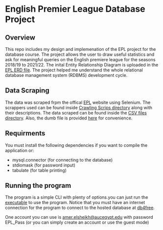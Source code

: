 # English Premier League Database Project
## Overview 
This repo includes my design and implemenation of the EPL project for the database course. The project allows the user to draw useful statistics and ask for meaningful queries on the English premiere league for the seasons 2018/19 to 2021/22. The inital Entity Relationship Diagram is uploaded in the [EPL ERD file](https://github.com/QEDady/Premier-League-Database-Project/blob/master/EPL%20ERD.pdf). The project helped me understand the whole relational database management system (RDBMS) development cycle.

## Data Scraping
The data was scraped frpm the offical [EPL](https://www.premierleague.com/) website using Selenium. The scrappers used can be found inside [Crawling Scrips directory](https://github.com/QEDady/Premier-League-Database-Project/tree/master/Crawling%20scripts) along with their descriptions. The data scraped can be found inside the [CSV files directory](https://github.com/QEDady/Premier-League-Database-Project/tree/master/CSV%20Files). Also, the dumb file is provided [here](https://github.com/QEDady/Premier-League-Database-Project/blob/master/Dumb%20File.sql) for convenience. 

## Requirments
You must install the following dependencies if you want to compile the application or:
- mysql.connector (for connecting to the database)
- stdiomask (for password input)
- tabulate (for table printing)

## Running the program
The program is a simple CLI with plenty of options.you can just run the [executable](https://github.com/QEDady/Premier-League-Database-Project/blob/master/Application/application.exe) to use the program. Notice that you must have an internet connection for the program to connect to the hosted database at [db4free](db4free.net).

One account you can use is amer.elsheikh@aucegypt.edu with password EPL_Pass (or you can simply create an account or use the guest mode)

